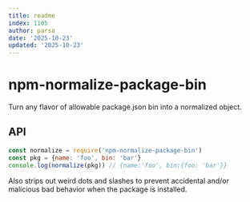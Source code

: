 ```yaml
---
title: readme
index: 1105
author: parsa
date: '2025-10-23'
updated: '2025-10-23'
---
```

# npm-normalize-package-bin

Turn any flavor of allowable package.json bin into a normalized object.

## API

```js
const normalize = require('npm-normalize-package-bin')
const pkg = {name: 'foo', bin: 'bar'}
console.log(normalize(pkg)) // {name:'foo', bin:{foo: 'bar'}}
```

Also strips out weird dots and slashes to prevent accidental and/or
malicious bad behavior when the package is installed.
